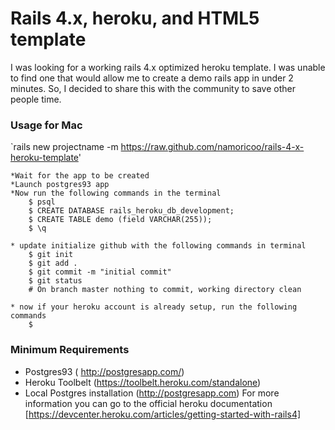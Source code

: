 # Rails 4.x, heroku, and HTML5 template

I was looking for a working rails 4.x optimized heroku template. I was unable to find one
that would allow me to create a demo rails app in under 2 minutes. So, I decided to share this
with the community to save other people time.


### Usage for Mac

`rails new projectname -m https://raw.github.com/namoricoo/rails-4-x-heroku-template'

	*Wait for the app to be created
	*Launch postgres93 app
	*Now run the following commands in the terminal
		$ psql 
		$ CREATE DATABASE rails_heroku_db_development;
		$ CREATE TABLE demo (field VARCHAR(255));
		$ \q
	
	* update initialize github with the following commands in terminal	
		$ git init
		$ git add .
		$ git commit -m "initial commit"
		$ git status
		# On branch master nothing to commit, working directory clean
		
	* now if your heroku account is already setup, run the following commands	
		$ 

### Minimum Requirements
* Postgres93 ( http://postgresapp.com/)
* Heroku Toolbelt (https://toolbelt.heroku.com/standalone)
* Local Postgres installation (http://postgresapp.com)
For more information you can go to the official heroku documentation
[https://devcenter.heroku.com/articles/getting-started-with-rails4]

